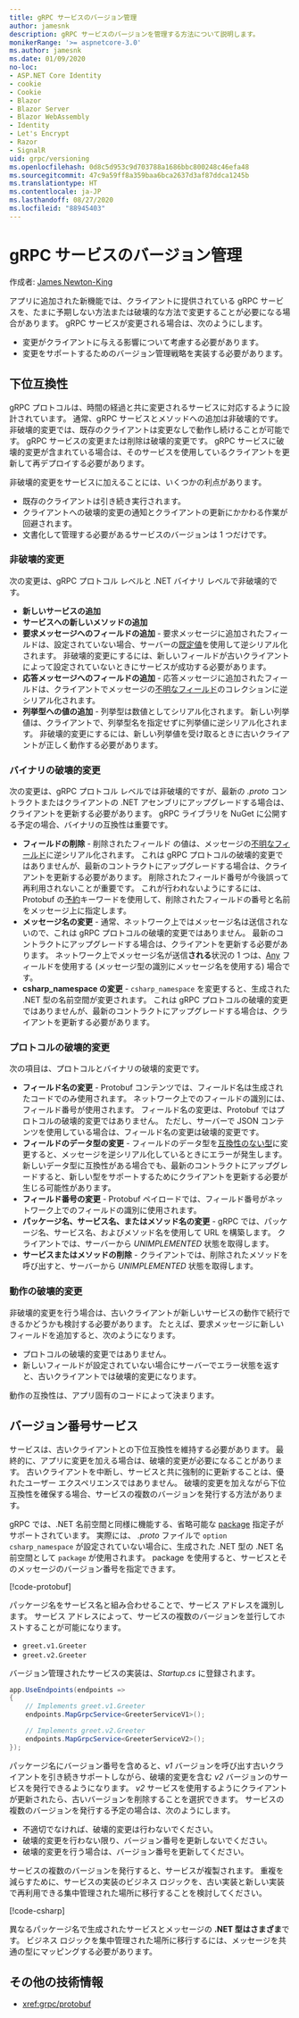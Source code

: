 ```yaml
---
title: gRPC サービスのバージョン管理
author: jamesnk
description: gRPC サービスのバージョンを管理する方法について説明します。
monikerRange: '>= aspnetcore-3.0'
ms.author: jamesnk
ms.date: 01/09/2020
no-loc:
- ASP.NET Core Identity
- cookie
- Cookie
- Blazor
- Blazor Server
- Blazor WebAssembly
- Identity
- Let's Encrypt
- Razor
- SignalR
uid: grpc/versioning
ms.openlocfilehash: 0d8c5d953c9d703788a1686bbc800248c46efa48
ms.sourcegitcommit: 47c9a59ff8a359baa6bca2637d3af87ddca1245b
ms.translationtype: HT
ms.contentlocale: ja-JP
ms.lasthandoff: 08/27/2020
ms.locfileid: "88945403"
---
```

# <a name="versioning-grpc-services"></a>gRPC サービスのバージョン管理

作成者: [James Newton-King](https://twitter.com/jamesnk)

アプリに追加された新機能では、クライアントに提供されている gRPC サービスを、たまに予期しない方法または破壊的な方法で変更することが必要になる場合があります。 gRPC サービスが変更される場合は、次のようにします。

* 変更がクライアントに与える影響について考慮する必要があります。
* 変更をサポートするためのバージョン管理戦略を実装する必要があります。

## <a name="backwards-compatibility"></a>下位互換性

gRPC プロトコルは、時間の経過と共に変更されるサービスに対応するように設計されています。 通常、gRPC サービスとメソッドへの追加は非破壊的です。 非破壊的変更では、既存のクライアントは変更なしで動作し続けることが可能です。 gRPC サービスの変更または削除は破壊的変更です。 gRPC サービスに破壊的変更が含まれている場合は、そのサービスを使用しているクライアントを更新して再デプロイする必要があります。

非破壊的変更をサービスに加えることには、いくつかの利点があります。

* 既存のクライアントは引き続き実行されます。
* クライアントへの破壊的変更の通知とクライアントの更新にかかわる作業が回避されます。
* 文書化して管理する必要があるサービスのバージョンは 1 つだけです。

### <a name="non-breaking-changes"></a>非破壊的変更

次の変更は、gRPC プロトコル レベルと .NET バイナリ レベルで非破壊的です。

* **新しいサービスの追加**
* **サービスへの新しいメソッドの追加**
* **要求メッセージへのフィールドの追加** - 要求メッセージに追加されたフィールドは、設定されていない場合、サーバーの[既定値](https://developers.google.com/protocol-buffers/docs/proto3#default)を使用して逆シリアル化されます。 非破壊的変更にするには、新しいフィールドが古いクライアントによって設定されていないときにサービスが成功する必要があります。
* **応答メッセージへのフィールドの追加** - 応答メッセージに追加されたフィールドは、クライアントでメッセージの[不明なフィールド](https://developers.google.com/protocol-buffers/docs/proto3#unknowns)のコレクションに逆シリアル化されます。
* **列挙型への値の追加** - 列挙型は数値としてシリアル化されます。 新しい列挙値は、クライアントで、列挙型名を指定せずに列挙値に逆シリアル化されます。 非破壊的変更にするには、新しい列挙値を受け取るときに古いクライアントが正しく動作する必要があります。

### <a name="binary-breaking-changes"></a>バイナリの破壊的変更

次の変更は、gRPC プロトコル レベルでは非破壊的ですが、最新の *.proto* コントラクトまたはクライアントの .NET アセンブリにアップグレードする場合は、クライアントを更新する必要があります。 gRPC ライブラリを NuGet に公開する予定の場合、バイナリの互換性は重要です。

* **フィールドの削除** - 削除されたフィールド の値は、メッセージの[不明なフィールド](https://developers.google.com/protocol-buffers/docs/proto3#unknowns)に逆シリアル化されます。 これは gRPC プロトコルの破壊的変更ではありませんが、最新のコントラクトにアップグレードする場合は、クライアントを更新する必要があります。 削除されたフィールド番号が今後誤って再利用されないことが重要です。 これが行われないようにするには、Protobuf の[予約](https://developers.google.com/protocol-buffers/docs/proto3#reserved)キーワードを使用して、削除されたフィールドの番号と名前をメッセージ上に指定します。
* **メッセージ名の変更** - 通常、ネットワーク上ではメッセージ名は送信されないので、これは gRPC プロトコルの破壊的変更ではありません。 最新のコントラクトにアップグレードする場合は、クライアントを更新する必要があります。 ネットワーク上でメッセージ名が送信**される**状況の 1 つは、[Any](https://developers.google.com/protocol-buffers/docs/proto3#any) フィールドを使用する (メッセージ型の識別にメッセージ名を使用する) 場合です。
* **csharp_namespace の変更** - `csharp_namespace` を変更すると、生成された .NET 型の名前空間が変更されます。 これは gRPC プロトコルの破壊的変更ではありませんが、最新のコントラクトにアップグレードする場合は、クライアントを更新する必要があります。

### <a name="protocol-breaking-changes"></a>プロトコルの破壊的変更

次の項目は、プロトコルとバイナリの破壊的変更です。

* **フィールド名の変更** - Protobuf コンテンツでは、フィールド名は生成されたコードでのみ使用されます。 ネットワーク上でのフィールドの識別には、フィールド番号が使用されます。 フィールド名の変更は、Protobuf ではプロトコルの破壊的変更ではありません。 ただし、サーバーで JSON コンテンツを使用している場合は、フィールド名の変更は破壊的変更です。
* **フィールドのデータ型の変更** - フィールドのデータ型を[互換性のない型](https://developers.google.com/protocol-buffers/docs/proto3#updating)に変更すると、メッセージを逆シリアル化しているときにエラーが発生します。 新しいデータ型に互換性がある場合でも、最新のコントラクトにアップグレードすると、新しい型をサポートするためにクライアントを更新する必要が生じる可能性があります。
* **フィールド番号の変更** - Protobuf ペイロードでは、フィールド番号がネットワーク上でのフィールドの識別に使用されます。
* **パッケージ名、サービス名、またはメソッド名の変更** - gRPC では、パッケージ名、サービス名、およびメソッド名を使用して URL を構築します。 クライアントでは、サーバーから *UNIMPLEMENTED* 状態を取得します。
* **サービスまたはメソッドの削除** - クライアントでは、削除されたメソッドを呼び出すと、サーバーから *UNIMPLEMENTED* 状態を取得します。

### <a name="behavior-breaking-changes"></a>動作の破壊的変更

非破壊的変更を行う場合は、古いクライアントが新しいサービスの動作で続行できるかどうかも検討する必要があります。 たとえば、要求メッセージに新しいフィールドを追加すると、次のようになります。

* プロトコルの破壊的変更ではありません。
* 新しいフィールドが設定されていない場合にサーバーでエラー状態を返すと、古いクライアントでは破壊的変更になります。

動作の互換性は、アプリ固有のコードによって決まります。

## <a name="version-number-services"></a>バージョン番号サービス

サービスは、古いクライアントとの下位互換性を維持する必要があります。 最終的に、アプリに変更を加える場合は、破壊的変更が必要になることがあります。 古いクライアントを中断し、サービスと共に強制的に更新することは、優れたユーザー エクスペリエンスではありません。 破壊的変更を加えながら下位互換性を確保する場合、サービスの複数のバージョンを発行する方法があります。

gRPC では、.NET 名前空間と同様に機能する、省略可能な [package](https://developers.google.com/protocol-buffers/docs/proto3#packages) 指定子がサポートされています。 実際には、 *.proto* ファイルで `option csharp_namespace` が設定されていない場合に、生成された .NET 型の .NET 名前空間として `package` が使用されます。 package を使用すると、サービスとそのメッセージのバージョン番号を指定できます。

[!code-protobuf[](versioning/sample/greet.v1.proto?highlight=3)]

パッケージ名をサービス名と組み合わせることで、サービス アドレスを識別します。 サービス アドレスによって、サービスの複数のバージョンを並行してホストすることが可能になります。

* `greet.v1.Greeter`
* `greet.v2.Greeter`

バージョン管理されたサービスの実装は、*Startup.cs* に登録されます。

```csharp
app.UseEndpoints(endpoints =>
{
    // Implements greet.v1.Greeter
    endpoints.MapGrpcService<GreeterServiceV1>();

    // Implements greet.v2.Greeter
    endpoints.MapGrpcService<GreeterServiceV2>();
});
```

パッケージ名にバージョン番号を含めると、*v1* バージョンを呼び出す古いクライアントを引き続きサポートしながら、破壊的変更を含む *v2* バージョンのサービスを発行できるようになります。 *v2* サービスを使用するようにクライアントが更新されたら、古いバージョンを削除することを選択できます。 サービスの複数のバージョンを発行する予定の場合は、次のようにします。

* 不適切でなければ、破壊的変更は行わないでください。
* 破壊的変更を行わない限り、バージョン番号を更新しないでください。
* 破壊的変更を行う場合は、バージョン番号を更新してください。

サービスの複数のバージョンを発行すると、サービスが複製されます。 重複を減らすために、サービスの実装のビジネス ロジックを、古い実装と新しい実装で再利用できる集中管理された場所に移行することを検討してください。

[!code-csharp[](versioning/sample/GreeterServiceV1.cs?highlight=10,19)]

異なるパッケージ名で生成されたサービスとメッセージの **.NET 型はさまざま**です。 ビジネス ロジックを集中管理された場所に移行するには、メッセージを共通の型にマッピングする必要があります。

## <a name="additional-resources"></a>その他の技術情報

* <xref:grpc/protobuf>
